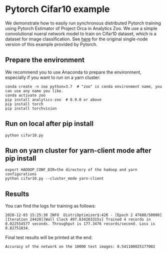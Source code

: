 # Pytorch Cifar10 example
We demonstrate how to easily run synchronous distributed Pytorch training using Pytorch Estimator of Project Orca in Analytics Zoo. We use a simple convolutional nueral network model to train on Cifar10 dataset, which is a dataset for image classification. See [here](https://pytorch.org/tutorials/beginner/blitz/cifar10_tutorial.html) for the original single-node version of this example provided by Pytorch.

## Prepare the environment

We recommend you to use Anaconda to prepare the environment, especially if you want to run on a yarn cluster:

```
conda create -n zoo python=3.7  # "zoo" is conda environment name, you can use any name you like.
conda activate zoo
pip install analytics-zoo  # 0.9.0 or above
pip install torch
pip install torchvision
```

## Run on local after pip install

```
python cifar10.py
```

## Run on yarn cluster for yarn-client mode after pip install

```
export HADOOP_CONF_DIR=the directory of the hadoop and yarn configurations
python cifar10.py --cluster_mode yarn-client
```

## Results

You can find the logs for training as follows:
```
2020-12-03 15:25:30 INFO  DistriOptimizer$:426 - [Epoch 2 47680/50000][Iteration 24420][Wall Clock 497.634203315s] Trained 4 records in 0.022554577 seconds. Throughput is 177.3476 records/second. Loss is 0.82751834.
```

Final test results will be printed at the end:
```
Accuracy of the network on the 10000 test images: 0.541100025177002 
```
